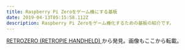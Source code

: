 ```yaml
---
title: Raspberry Pi Zeroをゲーム機にする基板
date: 2019-04-13T05:15:58.112Z
description: Raspberry Pi Zeroをゲーム機化するための基板の紹介です。
---
```

[RETROZERO (RETROPIE HANDHELD)](https://facelesstech.wordpress.com/2019/04/07/retrozero-retropie-handheld/)から発見。画像もここから転載。
